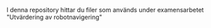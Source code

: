 I denna repository hittar du filer som används under examensarbetet "Utvärdering av robotnavigering"
